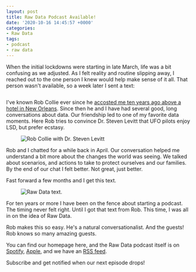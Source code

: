```yaml
---
layout: post
title: Raw Data Podcast Available!
date: '2020-10-16 14:45:57 +0000'
categories:
- Raw Data
tags:
- podcast
- raw data
---
```


<p>When the initial lockdowns were starting in late March, life was a bit confusing as we adjusted. As I felt reality and routine slipping away, I reached out to the one person I knew would help make sense of it all. That person wasn't available, so a week later I sent a text:</p>   <div class="wp-block-image"><figure class="aligncenter size-large"><img src="https://thomaslarock.com/wp-content/uploads/2020/10/IMG_5095-600x278.jpg" alt="" class="wp-image-20124"/></figure></div>   <p>I've known Rob Collie ever since he <a href="https://thomaslarock.com/2010/06/community-communication/" target="_blank" rel="noreferrer noopener">accosted me ten years ago above a hotel in New Orleans</a>. Since then he and I have had several good, long conversations about data. Our friendship led to one of my favorite data moments. Here Rob tries to convince Dr. Steven Levitt that UFO pilots enjoy LSD, but prefer ecstasy. </p>   <div class="wp-block-image"><figure class="aligncenter size-large"><img src="https://thomaslarock.com/wp-content/uploads/2020/10/IMG_3709-600x450.jpg" alt="Rob Collie with Dr. Steven Levitt" class="wp-image-20125"/></figure></div>   <p></p>   <p>Rob and I chatted for a while back in April. Our conversation helped me understand a bit more about the changes the world was seeing. We talked about scenarios, and actions to take to protect ourselves and our families. By the end of our chat I felt better. Not great, just better.</p>   <p>Fast forward a few months and I get this text.</p>   <div class="wp-block-image"><figure class="aligncenter size-large"><img src="https://thomaslarock.com/wp-content/uploads/2020/10/IMG_5096-600x569.jpg" alt="Raw Data text." class="wp-image-20126"/></figure></div>   <p></p>   <p>For ten years or more I have been on the fence about starting a podcast. The timing never felt right. Until I got that text from Rob. This time, I was all in on the idea of Raw Data.</p>   <p>Rob makes this so easy. He's a natural conversationalist. And the guests! Rob knows so many amazing guests. </p>   <p>You can find our homepage here, and the Raw Data podcast itself is on <a href="https://open.spotify.com/show/1VZLfXgz1hcB8MFG2OSOH9" target="_blank" rel="noreferrer noopener">Spotify</a>, <a href="https://podcasts.apple.com/us/podcast/raw-data-by-p3/id1535636983" target="_blank" rel="noreferrer noopener">Apple</a>, and we have an <a href="https://rawdatabyp3.libsyn.com/rss" target="_blank" rel="noreferrer noopener">RSS feed</a>. </p>   <p>Subscribe and get notified when our next episode drops!</p>